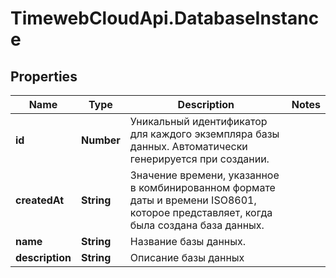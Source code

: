 # TimewebCloudApi.DatabaseInstance

## Properties

Name | Type | Description | Notes
------------ | ------------- | ------------- | -------------
**id** | **Number** | Уникальный идентификатор для каждого экземпляра базы данных. Автоматически генерируется при создании. | 
**createdAt** | **String** | Значение времени, указанное в комбинированном формате даты и времени ISO8601, которое представляет, когда была создана база данных. | 
**name** | **String** | Название базы данных. | 
**description** | **String** | Описание базы данных | 



